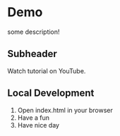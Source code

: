 # Demo

some description!

## Subheader

Watch tutorial on YouTube.

## Local Development

1. Open index.html in your browser
2. Have a fun
3. Have nice day
